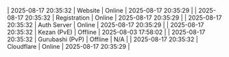 | 2025-08-17 20:35:32 | Website | Online | 2025-08-17 20:35:29 |
| 2025-08-17 20:35:32 | Registration | Online | 2025-08-17 20:35:29 |
| 2025-08-17 20:35:32 | Auth Server | Online | 2025-08-17 20:35:29 |
| 2025-08-17 20:35:32 | Kezan (PvE) | Offline | 2025-08-03 17:58:02 |
| 2025-08-17 20:35:32 | Gurubashi (PvP) | Offline | N/A |
| 2025-08-17 20:35:32 | Cloudflare | Online | 2025-08-17 20:35:29 |
